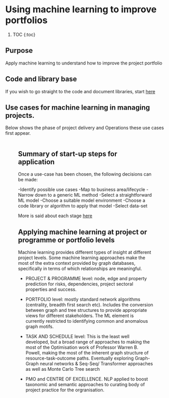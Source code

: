 # Using machine learning to improve portfolios

1. TOC
{:toc}

## Purpose
Apply machine learning to understand how to improve the project portfolio

## Code and library base
If you wish to go straight to the code and document libraries, start [here](https://github.com/lawrencerowland/Machine-learning-for-project-portfolios)

## Use cases for machine learning in managing projects. 

Below shows the phase of project delivery and Operations these use cases first appear.

<figure class="wp-block-image size-medium"><img src="https://atmiddlenight.com/wp-content/uploads/2020/02/2020-02-Use-case-to-Operations-subgraph-ML-models-created.png" alt="" class="wp-image-474"/> 
  
## Summary of start-up steps for application

Once a use-case has been chosen, the following decisions can be made:

-Identify possible use cases
-Map  to business area/lifecycle
-Narrow down to a generic ML method
-Select a straightforward ML model
-Choose a suitable model environment
-Choose a code library or algorithm to apply that model
-Select data-set

More is said about each stage [here](https://lawrencerowland.github.io/2020/05/08/Applying-appropriate-machine-learning-approach.md.html)

## Applying machine learning at project or programme or portfolio levels

Machine learning provides different types of insight at different project levels. Some machine learning approaches make the most of the extra context provided by graph databases, specifically in terms of which relationships are meaningful. 

- PROJECT & PROGRAMME level: node, edge and property prediction for risks, dependencies, project sectoral properties and success.

- PORTFOLIO level: mostly standard network algorithms (centrality, breadth first search etc). Includes the conversion between graph and tree structures to provide appropriate views for different stakeholders. The ML element is currently restricted to identifying common and anomalous graph motifs.

- TASK AND SCHEDULE level: This is the least well developed, but a broad range of approaches to making the most of the Optimisation work of Professor Warren B. Powell, making the most of the inherent graph structure of resource-task-outcome paths. 
Eventually exploring Graph-Graph neural networks & Seq-Seq/ Transformer approaches as well as Monte Carlo Tree search

- PMO and CENTRE OF EXCELLENCE. NLP applied to boost taxonomic and semantic approaches to curating body of project practice for the orgranisation. 









